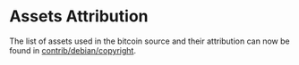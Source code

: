 # Assets Attribution

The list of assets used in the bitcoin source and their attribution can now be
found in [contrib/debian/copyright](/contrib/debian/copyright).
